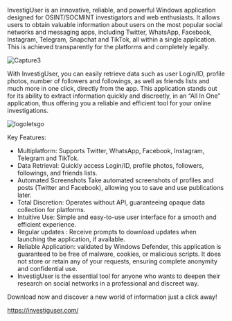 InvestigUser is an innovative, reliable, and powerful Windows application designed for OSINT/SOCMINT investigators and web enthusiasts. It allows users to obtain valuable information about users on the most popular social networks and messaging apps, including Twitter, WhatsApp, Facebook, Instagram, Telegram, Snapchat and TikTok, all within a single application. This is achieved transparently for the platforms and completely legally.

![Capture3](https://github.com/user-attachments/assets/6b4c57fe-1cc1-4250-a108-996ffef14f2b)

With InvestigUser, you can easily retrieve data such as user Login/ID, profile photos, number of followers and followings, as well as friends lists and much more in one click, directly from the app. This application stands out for its ability to extract information quickly and discreetly, in an “All In One” application, thus offering you a reliable and efficient tool for your online investigations.

![logoletsgo](https://github.com/user-attachments/assets/bcbda424-db12-41dd-8176-b7c301a889df)




Key Features:
- Multiplatform: Supports Twitter, WhatsApp, Facebook, Instagram, Telegram and TikTok.
- Data Retrieval: Quickly access Login/ID, profile photos, followers, followings, and friends lists.
- Automated Screenshots Take automated screenshots of profiles and posts (Twitter and Facebook), allowing you to save and use publications later.
- Total Discretion: Operates without API, guaranteeing opaque data collection for platforms.
- Intuitive Use: Simple and easy-to-use user interface for a smooth and efficient experience.
- Regular updates : Receive prompts to download updates when launching the application, if available.
- Reliable Application: validated by Windows Defender, this application is guaranteed to be free of malware, cookies, or malicious scripts. It does not store or retain any of your requests, ensuring complete anonymity and confidential use.
- InvestigUser is the essential tool for anyone who wants to deepen their research on social networks in a professional and discreet way.

Download now and discover a new world of information just a click away!

https://investiguser.com/
